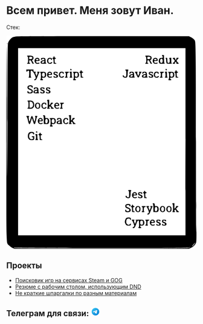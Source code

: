 # Всем привет. Меня зовут Иван.

Стек:

![React, Redux, Typescript, Javascript, Jest, Cypress, Docker, Webpack, Git, Sass](https://github.com/Ragna13377/Ragna13377/raw/main/images/Stack.png)

## Проекты
* [Поисковик игр на сервисах Steam и GOG](https://ragna13377.github.io/gameHub/)
* [Резюме с рабочим столом, использующим DND](https://ragna13377.github.io/aboutMe/#/AboutMe)
* [Не краткие шпаргалки по разным материалам](https://github.com/Ragna13377/Docs)

## Телеграм для связи: [![telegram](https://github.com/Ragna13377/Ragna13377/raw/main/images/telegram.png)](https://t.me/deathguard)